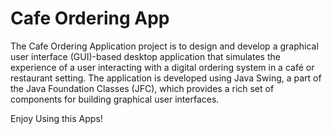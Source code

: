 # Cafe Ordering App
The Cafe Ordering Application project is to design and develop a graphical user interface (GUI)-based desktop application that simulates the experience of a user interacting with a digital ordering system in a café or restaurant setting. The application is developed using Java Swing, a part of the Java Foundation Classes (JFC), which provides a rich set of components for building graphical user interfaces. 

Enjoy Using this Apps!
 

